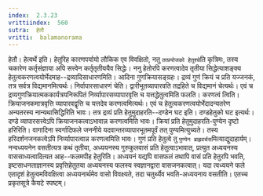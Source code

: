 ```yaml
---
index:  2.3.23
vrittiindex:  560
sutra:  हेतौ
vritti:  balamanorama 
---
```


हेतौ। हेत्वर्थे इति। हेतुरिह कारणपर्यायो लौकिक एव विवक्षितो, नतु `तत्प्रयोजको हेतुश्चे`ति कृत्रिमः, तस्य चकारेण कर्तृसंज्ञाया अपि सत्त्वेन कर्तृतृतीययैव सिद्धेः। ननु हेतोरपि करणत्वादेव तृतीया सिद्धेत्याशङ्क्य हेतुत्वकरणत्वयोर्भेदमाह--द्रव्यादिसाधारणमिति। आदिना गुणक्रियासङ्ग्रहः। द्रव्यं गुणं क्रियं च प्रति यज्जनकं, तत्र सर्वत्र विद्यमानमित्यर्थः। निर्वापारसाधारणं चेति। द्वारीभूतव्यापारवति तद्रहिते च विद्यमानं चेत्यर्थः। एवं च द्रव्यगुणक्रियात्मककार्यत्रयनिरूपितं निर्व्यापारसव्यापारवृत्ति च यत्तद्धेतुत्वमिति फलति। करणत्वं त्विति। क्रियाजनकमात्रवृत्ति व्यापारवद्वृत्ति च यत्तदेव करणत्वमित्यर्थः। एवं च हेतुत्वकरणत्वयोर्भेदादन्यतरेण अन्यतरस्य नान्यथासिद्धिरिति भावः। तत्र द्रव्यं प्रति हेतुमुदाहरति--दण्डेन घट इति। दण्डहेतुको घट इत्यर्थः। दण्डे व्यापारसत्त्वेऽपि क्रियाजनकत्वाऽभावान्न करणत्वमिति भावः। क्रियां प्रति हेतुमुदाहरति-पुण्येन दृष्टो हरिरिति। वागादिना स्वर्गादिफले जननीये यदवान्तरव्यापारभूतमपूर्वं तत् पुण्यमित्युच्यते। तस्य हरिदर्शनजनकत्वेऽपि निर्व्यापारत्वान्न करणत्वमिति भावः। गुणं प्रति हेतुत्वे तु `पुण्येन ब्राहृवर्चस`मित्याद्युदाहार्यम्। नन्वध्ययनेन वसतीत्यत्र कथं तृतीया, अध्ययनस्य गुरुकुलवासं प्रति हेतुत्वाऽभावात्, प्रत्युत अध्ययनस्य वाससाध्यत्वादित्यत आह--फलमपीह हेतुरिति। अध्ययनं यद्यपि वासफलं तथापि वासं प्रति हेतुरपि भवति, इष्टसाधनताज्ञानस्य प्रवृत्तिहेतुतया अध्ययनस्य फलस्य स्वज्ञानद्वारा वासजनकत्वात्। यदा त्वध्ययने फले एतादृशं हेतुत्वमविवक्षित्वा अध्ययनार्थमेव वासो विवक्ष्यते, तदा चतुर्थ्येव भवति-अध्ययनाय वसतीति। एतच्च प्रकृतसूत्रे कैयटे स्पष्टम्।

